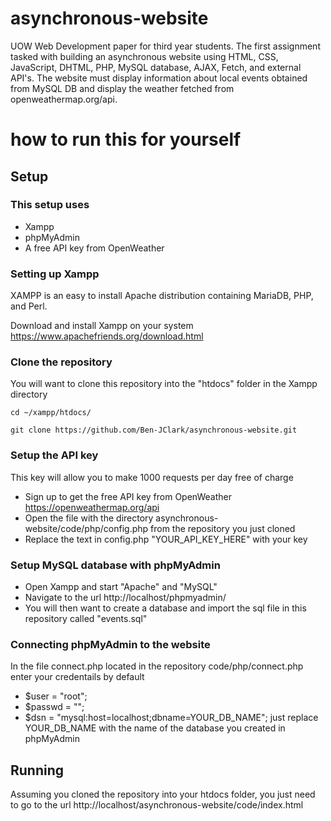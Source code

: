 # asynchronous-website

UOW Web Development paper for third year students. The first assignment tasked with building an asynchronous website using HTML, CSS, JavaScript, DHTML, PHP, MySQL database, AJAX, Fetch, and external API's. The website must display information about local events obtained from MySQL DB and display the weather fetched from openweathermap.org/api.

# how to run this for yourself

## Setup

### This setup uses

- Xampp
- phpMyAdmin
- A free API key from OpenWeather

### Setting up Xampp

XAMPP is an easy to install Apache distribution containing MariaDB, PHP, and Perl.

Download and install Xampp on your system https://www.apachefriends.org/download.html

### Clone the repository

You will want to clone this repository into the "htdocs" folder in the Xampp directory

```
cd ~/xampp/htdocs/
```

```
git clone https://github.com/Ben-JClark/asynchronous-website.git
```

### Setup the API key

This key will allow you to make 1000 requests per day free of charge

- Sign up to get the free API key from OpenWeather https://openweathermap.org/api
- Open the file with the directory asynchronous-website/code/php/config.php from the repository you just cloned
- Replace the text in config.php "YOUR_API_KEY_HERE" with your key

### Setup MySQL database with phpMyAdmin

- Open Xampp and start "Apache" and "MySQL"
- Navigate to the url http://localhost/phpmyadmin/
- You will then want to create a database and import the sql file in this repository called "events.sql"

### Connecting phpMyAdmin to the website

In the file connect.php located in the repository code/php/connect.php enter your credentails
by default

- $user = "root";
- $passwd = "";
- $dsn = "mysql:host=localhost;dbname=YOUR_DB_NAME";
  just replace YOUR_DB_NAME with the name of the database you created in phpMyAdmin

## Running

Assuming you cloned the repository into your htdocs folder, you just need to go to the url
http://localhost/asynchronous-website/code/index.html
